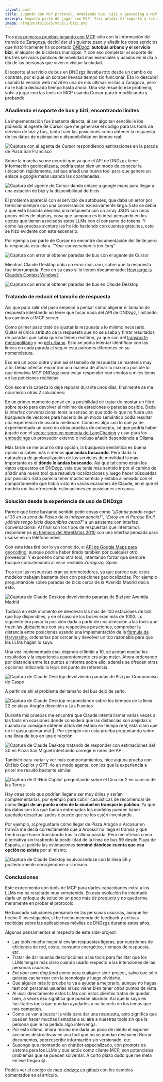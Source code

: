 ```yaml
---
layout: post
title: Jugando con MCP protocol. Añadiendo bus, bizi y geocoding a MCP DNDzgz
excerpt: Segunda parte de jugar con MCP. Tras añadir el soporte a los servicios de bus y bizi, descubrí que posiblemente podía mejorar la experiencia de usuario y hacer un uso más eficiente de los LLMs usando capacidades de geolocalización.
image: /img/posts/2025/mcp2/1-bizi.png
---
```

Tras [mis primeras pruebas jugando con MCP](https://danilat.com/weblog/2025/04/21/jugando-mcp-dndzgz) sólo con la información del tranvía de Zaragoza, decidí dar el siguiente paso y añadir los otros servicios que históricamente ha soportado [DNDzgz](https://www.dndzgz.com/): **autobús urbano y el servicio bizi**, el alquiler de bicicletas municipal. Y con eso completar el soporte de los tres servicios públicos de movilidad más esenciales y usados en el día a día de las personas que viven o visitan la ciudad.

El soporte al servicio de bus en DNDzgz llevaba roto desde un cambio de contrata, por el que un scraper llevaba tiempo sin funcionar. Eso lo descubrí usando la versión web móvil en una de mis últimas visitas a Zaragoza, pero no le había dedicado tiempo hasta ahora. Una vez resuelto ese problema, volví a jugar con las tools de MCP usando Cursor para ir modificando y probando.

### Añadiendo el soporte de bus y bizi, encontrando límites

La implementación fue bastante directa, al ser algo tan sencillo le iba pidiendo al agente de Cursor que me generase el código para las tools de servicio de bizi y bus, tanto traer las posiciones como obtener la respuesta de los datos de estimación o disponibilidad en tiempo real. 

![Captura con el agente de Cursor respondiendo estimaciones en la parada de Plaza San Francisco](/img/posts/2025/mcp2/1-bizi.png)

Sobre la marcha se me ocurrió que ya que el API de DNDzgz tiene información geolocalizada, podría estar bien un modo de conocer la ubicación rápidamente, así que añadí una nueva tool para que genere un enlace a google maps usando las coordenadas. 

![Captura del agente de Cursor dando enlace a google maps para llegar a una estación de bizi y la disponibilidad de bicis](/img/posts/2025/mcp2/2-google-maps.png)

El problema apareció con el servicio de autobuses, que daba un error por terminar siempre con una conversación excesivamente larga. Esto se debía a que esta llamada devolvía una respuesta con un array JSON con unos pocos miles de objetos, cosa que tampoco es lo ideal pensando en los costes que tienen asociados estos LLMs con el consumo de tokens. Y como las pruebas siempre las he ido haciendo con cuentas gratuitas, esto se hizo evidente con este escenario.

Por ejemplo por parte de Cursor no encontré documentación del límite pero la respuesta está clara. *“Your conversation is too long”*

![Captura con error al obtener paradas de bus con el agente de Cursor](/img/posts/2025/mcp2/3-error-bus.png)

Mientras Claude Desktop daba un error más raro, sobre que la respuesta fue interrumpida. Pero en su caso sí lo tienen documentado: [How large is Claude’s Context Window?](https://support.anthropic.com/en/articles/7996848-how-large-is-claude-s-context-window)  

![Captura con error al obtener paradas de bus en Claude Desktop](/img/posts/2025/mcp2/4-claude-error-bus.png)

### Tratando de reducir el tamaño de respuesta

Así que para salir del paso empecé a pensar cómo aligerar el tamaño de respuesta intentando no tener que tocar nada del API de DNDzgz, limitando los cambios al MCP server.

Como primer paso traté de ajustar la respuesta a lo mínimo necesario. Quitar el único atributo de la respuesta que no se usaba y filtrar resultados de paradas que sabía que no tienen realtime, ya que son del [transporte metropolitano](https://www.consorciozaragoza.es/) y no [del urbano](https://zaragoza.avanzagrupo.com/). Esto se podía intentar identificar con las líneas en cada parada al seguir esta patrones diferentes en su nomenclatura. 

Eso era un poco cutre y aún así el tamaño de respuesta se mantenía muy alto. Debía intentar encontrar una manera de afinar lo máximo posible lo que devolvía MCP DNDzgz para evitar responder con cientos o miles items en las peticiones recibidas.

Con eso en la cabeza lo dejé reposar durante unos días, finalmente se me ocurrieron otras 2 soluciones:

En un primer momento pensé en la posibilidad de tratar de montar un filtro sobre texto para devolver el mínimo de estaciones o paradas posible. Dada la interfaz conversacional tenía la sensación que todo lo que no fuera una búsqueda de vectores para hacerlo de un modo semántico podía resultar una experiencia de usuario mediocre. Como es algo con lo que ya he experimentado un poco en otras pruebas de concepto, sé que podría haber jugado con el [vector store en memoria de LangChaning](https://js.langchain.com/docs/integrations/vectorstores/memory/) y usar para los [embeddings](https://js.langchain.com/docs/integrations/text_embedding/) un proveedor externo o incluso añadir dependencia a Ollama.

Más tarde se me ocurrió otra opción, la búsqueda semántica es buena opción si sabes más o menos **qué andas buscando**. Pero dada la naturaleza de geolocalización de los servicios de movilidad lo más importante es el **dónde lo andas buscando**. Así que tal como están los datos expuestos en DNDzgz, veía que tenía más sentido ir por el camino de añadir una nueva tool que resuelva localizaciones y luego hacer búsquedas por posición. Esto parecía tener mucho sentido y estaba alieneado con el comportamiento que había visto en varias ocasiones de Claude, en el que el modelo me iba ofreciendo estimaciones en posiciones cercanas.

### Solución desde la experiencia de uso de DNDzgz

Parece que tiene bastante sentido pedir cosas como “¿*Dónde puedo coger el 30 en la zona de Paseo de la Independencia?*”, “*Estoy en el Parque Bruil, ¿dónde tengo bicis disponibles cerca?*” a un asistente con interfaz conversacional. Al final son los tipos de respuestas que intentamos responder ya [en tiempos del AbreDatos 2010](https://danilat.com/weblog/2010/04/19/nuestra-aportacion-en-el-desafio-abredatos-2010-dndzgz-com) con una interfaz pensada para usarse en un teléfono móvil.

Con esta idea tiré por lo ya conocido, el [API de Google Maps para geocoding](https://developers.google.com/maps/documentation/geocoding/overview), aunque podría haber tirado también por cualquier otro proveedor. Y exponerlo como otra tool, intentando forzar que siempre busque concatenando al valor recibido *Zaragoza, Spain*.

Tras eso las respuestas eran ya prometedoras, ya que parece que estos modelos trabajan bastante bien con posiciones geolocalizadas. Por ejemplo preguntándole sobre paradas de bicis cerca de la Avenida Madrid decía esto.

![Captura de Claude Desktop devolviendo paradas de Bizi por Avenida Madrid](/img/posts/2025/mcp2/5-avda-madrid.png)

Todavía en este momento se devolvían las más de 100 estaciones de bizi que hay disponibles, y en el caso de los buses eran más de 1000\. Lo siguiente era pasar la posición dada a partir de una dirección a las tools que traen las ubicaciones con sus respectivas posiciones, comprobar la distancia entre posiciones usando una implementación de la [fórmula de Harversine](https://es.wikipedia.org/wiki/F%C3%B3rmula_del_semiverseno), ordenarlas por cercanía y devolver un top razonable para que los LLMs hagan lo suyo.

Una vez implementado eso, dejando el límite a 10, se acotan mucho los resultados y la experiencia aparentemente era algo mejor. Ahora ordenando por distancia entre los puntos e informa sobre ello, además se ofrecen otras opciones indicando lo lejos del punto de referencia. 

![Captura de Claude Desktop devolviendo paradas de Bizi por Compromiso de Caspe](/img/posts/2025/mcp2/6-compromiso-caspe.png)

A partir de ahí el problema del tamaño del bus dejó de serlo.

![Captura de Claude Desktop responidendo sobre los tiempos de la línea 22 en plaza Aragón dirección a Las Fuentes](/img/posts/2025/mcp2/7-bus-pza-aragon.png)

Durante mis pruebas me encontré que Claude intenta llamar varias veces a las tools en ocasiones donde considera que las distancias son alejadas o cuando no consigue obtener datos del estado en tiempo real, está claro que no le gusta quedar mal 🙂. Por ejemplo con esta prueba preguntando sobre una línea de bus en una dirección.

![Captura de Claude Desktop tratando de responder con estimaciones del 30 en Plaza San Miguel intentando corregir errores del API](/img/posts/2025/mcp2/8-30-san-miguel.png)

También para variar y ver más comportamientos, hice alguna prueba con GitHub Copilot y GPT-4o en modo agente, con los que la experiencia a priori me resultó bastante similar.

![Captura de GitHub Copilot preguntando sobre el Circular 2 en camino de las Torres](/img/posts/2025/mcp2/9-bus-bizi.png)

Hay otras tools que podrían llegar a ser muy útiles y serían complementarias, por ejemplo para cubrir casuísticas de recomendar de cómo **llegar de un punto a otro de la ciudad en transporte público**. Ya que los datos con los que fueran entrenados los modelos pueden haber quedado desactualizados o puede que se los estén inventando.

Por ejemplo, al preguntarle cómo llegar de Plaza Aragón a Arcosur en tranvía me decía correctamente que a Arcosur no llega el tranvía y que tendría que hacer transbordo tras la última parada. Pero me ofrecía como alternativa sin trasbordo la posibilidad de la línea de bus 59 desde Plaza de España, al pedirle las estimaciones **terminó dándose cuenta que esa opción no existe** por sí mismo.  

![Captura de Claude Desktop equivocándose con la línea 59 y posteriormente corrigiéndose a sí mismo](/img/posts/2025/mcp2/10-59-centro-arcosur.png)

### Conclusiones

Este experimento con tools de MCP para darles capacidades extra a los LLMs me ha resultado muy entretenido. En esta evolución he intentado darle un enfoque de solución un poco más *de producto* y no quedarme meramente en probar el protocolo.

He buscado soluciones pensando en las personas usuarias, aunque he hecho 0 investigación, sí he hecho memoria de feedback y críticas recibidas sobre las aplicaciones móviles de DNDzgz durante estos años. 

Algunos pensamientos al respecto de este side-project:

- Las tools mucho mejor si envían respuestas ligeras, por cuestiones de eficiencia de red, coste, consumo energético, tiempos de respuesta, etc.  
- Tratar de dar buenas descripciones a las tools para facilitar que los LLMs tengan más claro cuando usarlo respecto a las intenciones de las personas usuarias.
- *Eat your own dog food* como para cualquier side-project, salvo que sólo quieras cacharrear con la tecnología y luego olvidarte.  
- Que alguien más lo pruebe te va a ayudar a mejorarlo, aunque no hagas test con personas usuarias al uso viene bien tener otros puntos de vista.
- Al usar directamente estos LLMs con estos clientes tratan de quedar bien, a veces eso significa que puedan alucinar. Así que lo suyo es facilitarles tools que puedan ayudarles a no hacerlo en los temas que nos competen.  
- Como se van a buscar la vida para dar una respuesta, esto significa que pueden hacer muchas llamadas a su aire a nuestras tools sin que la persona que le ha pedido algo intervenga.  
- Por esto último, ahora mismo me daría un poco de miedo el exponer acciones destructivas en una tool que no se puedan deshacer: Borrar documentos, sobreescribir información sin versionado, etc.  
- Supongo que montando un chatbot especializado, con prompts de sistema para los LLMs y que actúe como cliente MCP, son potenciales problemas que se pueden solventar. A corto plazo dudo que me meta en ese fregao 😀.

Podéis ver el código de [mcp-dndzgz en github](https://github.com/danilat/mcp-dndzgz) con los cambios comentados en el artículo.
